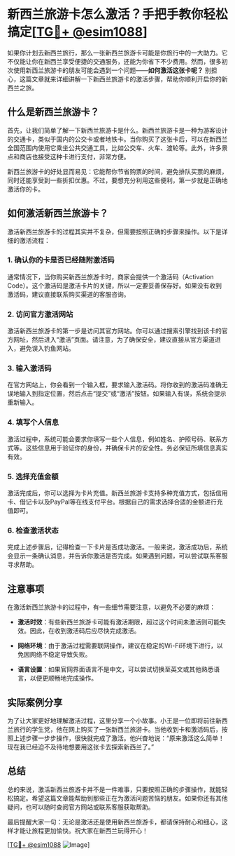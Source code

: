 # 新西兰旅游卡怎么激活？手把手教你轻松搞定[[TG💪+ @esim1088](https://t.me/s/esim1088)]

如果你计划去新西兰旅行，那么一张新西兰旅游卡可能是你旅行中的一大助力。它不仅能让你在新西兰享受便捷的交通服务，还能为你省下不少费用。然而，很多初次使用新西兰旅游卡的朋友可能会遇到一个问题——**如何激活这张卡呢？** 别担心，这篇文章就来详细讲解一下新西兰旅游卡的激活步骤，帮助你顺利开启你的新西兰之旅。

## 什么是新西兰旅游卡？

首先，让我们简单了解一下新西兰旅游卡是什么。新西兰旅游卡是一种为游客设计的交通卡，类似于国内的公交卡或者地铁卡。当你购买了这张卡后，可以在新西兰全国范围内使用它乘坐公共交通工具，比如公交车、火车、渡轮等。此外，许多景点和商店也接受这种卡进行支付，非常方便。

新西兰旅游卡的好处显而易见：它能帮你节省购票的时间，避免排队买票的麻烦，同时还能享受到一些折扣优惠。不过，要想充分利用这些便利，第一步就是正确地激活你的卡。

## 如何激活新西兰旅游卡？

激活新西兰旅游卡的过程其实并不复杂，但需要按照正确的步骤来操作。以下是详细的激活流程：

### 1. **确认你的卡是否已经随附激活码**

通常情况下，当你购买新西兰旅游卡时，商家会提供一个激活码（Activation Code）。这个激活码是激活卡片的关键，所以一定要妥善保存好。如果没有收到激活码，建议直接联系购买渠道的客服咨询。

### 2. **访问官方激活网站**

激活新西兰旅游卡的第一步是访问其官方网站。你可以通过搜索引擎找到该卡的官方网址，然后进入“激活”页面。请注意，为了确保安全，建议直接从官方渠道进入，避免误入钓鱼网站。

### 3. **输入激活码**

在官方网站上，你会看到一个输入框，要求输入激活码。将你收到的激活码准确无误地输入到指定位置，然后点击“提交”或“激活”按钮。如果输入有误，系统会提示重新输入。

### 4. **填写个人信息**

激活过程中，系统可能会要求你填写一些个人信息，例如姓名、护照号码、联系方式等。这些信息用于验证你的身份，并确保卡片的安全性。务必保证所填信息真实有效。

### 5. **选择充值金额**

激活完成后，你可以选择为卡片充值。新西兰旅游卡支持多种充值方式，包括信用卡、借记卡以及PayPal等在线支付平台。根据自己的需求选择合适的金额进行充值即可。

### 6. **检查激活状态**

完成上述步骤后，记得检查一下卡片是否成功激活。一般来说，激活成功后，系统会显示一条确认消息，并告诉你激活是否完成。如果遇到问题，可以尝试联系客服寻求帮助。

## 注意事项

在激活新西兰旅游卡的过程中，有一些细节需要注意，以避免不必要的麻烦：

- **激活时效**：有些新西兰旅游卡可能有激活期限，超过这个时间未激活则可能失效。因此，在收到激活码后应尽快完成激活。
  
- **网络环境**：由于激活过程需要联网操作，建议在稳定的Wi-Fi环境下进行，以免因网络不稳定导致失败。

- **语言设置**：如果官网界面语言不是中文，可以尝试切换至英文或其他熟悉语言，以便更顺畅地完成操作。

## 实际案例分享

为了让大家更好地理解激活过程，这里分享一个小故事。小王是一位即将前往新西兰旅行的学生党，他在网上购买了一张新西兰旅游卡。当他收到卡和激活码后，按照上述步骤一步步操作，很快就完成了激活。他兴奋地说：“原来激活这么简单！现在我已经迫不及待地想要用这张卡去探索新西兰了。”

## 总结

总的来说，激活新西兰旅游卡并不是一件难事，只要按照正确的步骤操作，就能轻松搞定。希望这篇文章能帮助到那些正在为激活问题苦恼的朋友。如果你还有其他疑问，也可以随时查阅官方网站或联系客服获取帮助。

最后提醒大家一句：无论是激活还是使用新西兰旅游卡，都请保持耐心和细心，这样才能让旅程更加愉快。祝大家在新西兰玩得开心！

[[TG💪+ @esim1088](https://t.me/s/esim1088) ![Image](https://i.postimg.cc/4NQfJmqS/Snipaste-2025-05-13-00-14-12.png)]